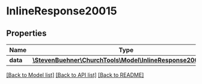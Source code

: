 # InlineResponse20015

## Properties
Name | Type | Description | Notes
------------ | ------------- | ------------- | -------------
**data** | [**\StevenBuehner\ChurchTools\Model\InlineResponse20014Data**](InlineResponse20014Data.md) |  | [optional] 

[[Back to Model list]](../../README.md#documentation-for-models) [[Back to API list]](../../README.md#documentation-for-api-endpoints) [[Back to README]](../../README.md)

